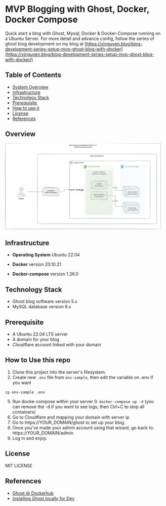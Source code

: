 # MVP Blogging with Ghost, Docker, Docker Compose
Quick start a blog with Ghost, Mysql, Docker & Docker-Compose running on a Ubuntu Server.
For more detail and advance config, follow the series of ghost blog development on my blog at [https://vinguyen.blog/blog-development-series-setup-mvp-ghost-blog-with-docker](https://vinguyen.blog/blog-development-series-setup-mvp-ghost-blog-with-docker/)


## Table of Contents
- [System Overview](#overview)
- [Infrastructure](#infrastructure)
- [Technolgoy Stack](#technology-stack)
- [Prerequisite](#prerequisite)
- [How to use it](#how-to-use-it)
- [License](#license)
- [References](#references)

## Overview

![ghost-deployment-diagram](https://raw.githubusercontent.com/ngtrieuvi92/mvp-ghost-blog-docker/main/assets/vinguyen-blog-deployment-diagram-ghost-docker.jpg)

## Infrastructure
- **Operating System** Ubuntu 22.04

- **Docker** version 20.10.21

- **Docker-compose** version 1.26.0

## Technology Stack
- Ghost blog software version 5.x
- MySQL database version 8.x

## Prerequisite
- A Ubuntu 22.04 LTS server
- A domain for your blog
- Cloudflare account linked with your domain

## How to Use this repo
1. Clone this project into the server's filesystem.
2. Create new `.env` file from `env-sample`, then edit the variable on .env if you want
```
cp env-sample .env

```
5. Run docke-compose within your server
    0. ```docker-compose up -d```  (you can remove the -d if you want to see logs, then Ctrl+C to stop all containers)
6. Go to Cloudflare and mapping your domain with server ip
7. Go to https://YOUR_DOMAIN/ghost to set up your blog.
8. Once you've made your admin account using that wizard, go back to: https://YOUR_DOMAIN/admin
9. Log in and enjoy.



## License 
MIT LICENSE

## References
+ [Ghost @ Dockerhub](https://hub.docker.com/_/ghost/)
+ [Installing Ghost locally for Dev](https://docs.ghost.org/docs/install-local)

